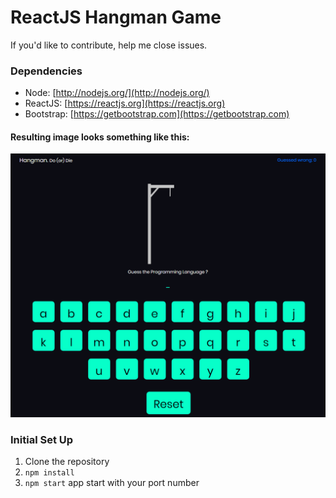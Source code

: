 # ReactJS Hangman Game

If you'd like to contribute, help me close issues.

### Dependencies

-   Node: [http://nodejs.org/](http://nodejs.org/)
-   ReactJS: [https://reactjs.org](https://reactjs.org)
-   Bootstrap: [https://getbootstrap.com](https://getbootstrap.com)

#### Resulting image looks something like this:

![Alt text](/img.png?raw=true 'Title')

### Initial Set Up

1. Clone the repository
2. `npm install`
3. `npm start` app start with your port number
